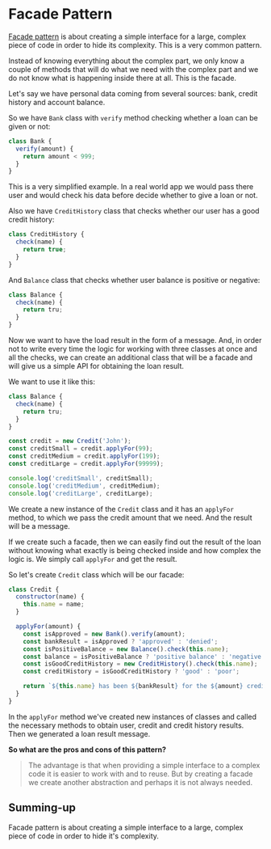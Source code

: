 # Facade Pattern

[Facade pattern](https://monsterlessons.com/project/lessons/facade-pattern-v-javascript) is about creating a simple interface for a large, complex piece of code in order to hide its complexity. This is a very common pattern.

Instead of knowing everything about the complex part, we only know a couple of methods that will do what we need with the complex part and we do not know what is happening inside there at all. This is the facade.

Let's say we have personal data coming from several sources: bank, credit history and account balance.

So we have `Bank` class with `verify` method checking whether a loan can be given or not:

```js
class Bank {
  verify(amount) {
    return amount < 999;
  }
}
```

This is a very simplified example. In a real world app we would pass there user and would check his data before decide whether to give a loan or not.

Also we have `CreditHistory` class that checks whether our user has a good credit history:

```js
class CreditHistory {
  check(name) {
    return true;
  }
}
```

And `Balance` class that checks whether user balance is positive or negative:

```js
class Balance {
  check(name) {
    return tru;
  }
}
```

Now we want to have the load result in the form of a message. And, in order not to write every time the logic for working with three classes at once and all the checks, we can create an additional class that will be a facade and will give us a simple API for obtaining the loan result.

We want to use it like this:

```js
class Balance {
  check(name) {
    return tru;
  }
}

const credit = new Credit('John');
const creditSmall = credit.applyFor(99);
const creditMedium = credit.applyFor(199);
const creditLarge = credit.applyFor(99999);

console.log('creditSmall', creditSmall);
console.log('creditMedium', creditMedium);
console.log('creditLarge', creditLarge);
```

We create a new instance of the `Credit` class and it has an `applyFor` method, to which we pass the credit amount that we need. And the result will be a message.

If we create such a facade, then we can easily find out the result of the loan without knowing what exactly is being checked inside and how complex the logic is. We simply call `applyFor` and get the result.

So let's create `Credit` class which will be our facade:

```js
class Credit {
  constructor(name) {
    this.name = name;
  }

  applyFor(amount) {
    const isApproved = new Bank().verify(amount);
    const bankResult = isApproved ? 'approved' : 'denied';
    const isPositiveBalance = new Balance().check(this.name);
    const balance = isPositiveBalance ? 'positive balance' : 'negative balance';
    const isGoodCreditHistory = new CreditHistory().check(this.name);
    const creditHistory = isGoodCreditHistory ? 'good' : 'poor';

    return `${this.name} has been ${bankResult} for the ${amount} credit. With a ${creditHistory} credit standing and having a ${balance}.`;
  }
}
```

In the `applyFor` method we've created new instances of classes and called the necessary methods to obtain user, credit and credit history results. Then we generated a loan result message.

**So what are the pros and cons of this pattern?**

> The advantage is that when providing a simple interface to a complex code it is easier to work with and to reuse. But by creating a facade we create another abstraction and perhaps it is not always needed.

## Summing-up

Facade pattern is about creating a simple interface to a large, complex piece of code in order to hide it's complexity.
